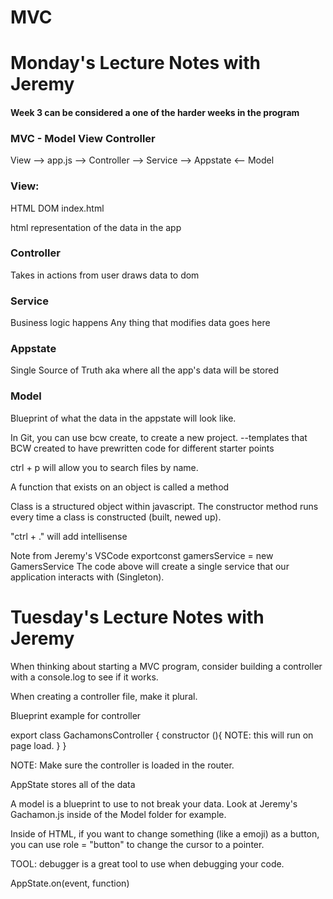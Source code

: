 # MVC

# Monday's Lecture Notes with Jeremy
#### Week 3 can be considered a one of the harder weeks in the program

### MVC - Model View Controller

View --> app.js --> Controller --> Service --> Appstate <-- Model

### View: 
HTML
DOM
index.html

html representation of the data in the app

### Controller
Takes in actions from user
draws data to dom

### Service
Business logic happens
Any thing that modifies
data goes here

### Appstate
Single Source of Truth
aka
where all the app's data will be stored

### Model
Blueprint of what the data in the appstate will look like.

In Git, you can use bcw create, to create a new project. --templates that BCW created to have prewritten code for different starter points

ctrl + p will allow you to search files by name.

A function that exists on an object is called a method

Class is a structured object within javascript.
The constructor method runs every time a class is constructed (built, newed up).

"ctrl + ." will add intellisense

Note from Jeremy's VSCode
exportconst gamersService = new GamersService
The code above will create a single service that our application interacts with (Singleton).

# Tuesday's Lecture Notes with Jeremy

When thinking about starting a MVC program, consider building a controller with a console.log to see if it works. 

When creating a controller file, make it plural. 

Blueprint example for controller

export class GachamonsController {
    constructor (){
        NOTE: this will run on page load.
    }
}

NOTE: Make sure the controller is loaded in the router.

AppState stores all of the data

A model is a blueprint to use to not break your data. Look at Jeremy's Gachamon.js inside of the Model folder for example. 

Inside of HTML, if you want to change something (like a emoji) as a button, you can use role = "button" to change the cursor to a pointer. 

TOOL: debugger is a great tool to use when debugging your code. 

AppState.on(event, function)


